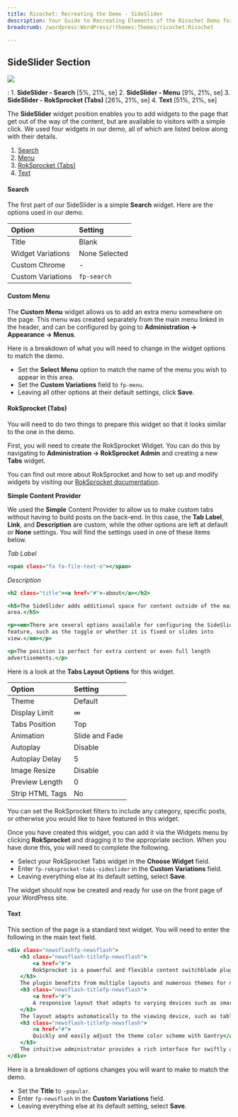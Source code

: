 ```yaml
---
title: Ricochet: Recreating the Demo - SideSlider
description: Your Guide to Recreating Elements of the Ricochet Demo for WordPress
breadcrumb: /wordpress:WordPress/!themes:Themes/ricochet:Ricochet

---
```


SideSlider Section
-----

![](assets/demo_sideslider.jpeg)

:   1. **SideSlider - Search** [5%, 21%, se]
    2. **SideSlider - Menu** [9%, 21%, se]
    3. **SideSlider - RokSprocket (Tabs)** [26%, 21%, se]
    4. **Text** [51%, 21%, se]

The **SideSlider** widget position enables you to add widgets to the page that get out of the way of the content, but are available to visitors with a simple click. We used four widgets in our demo, all of which are listed below along with their details.

1. [Search](demo_sideslider.md#search)
2. [Menu](demo_sideslider.md#menu)
3. [RokSprocket (Tabs)](demo_sideslider.md#roksprocket-(tabs))
4. [Text](demo_sideslider.md#text)

#### Search

The first part of our SideSlider is a simple **Search** widget. Here are the options used in our demo.

|       Option      |    Setting    |
| :---------------- | :------------ |
| Title             | Blank         |
| Widget Variations | None Selected |
| Custom Chrome     | -             |
| Custom Variations | `fp-search`   |

#### Custom Menu

The **Custom Menu** widget allows us to add an extra menu somewhere on the page. This menu was created separately from the main menu linked in the header, and can be configured by going to **Administration -> Appearance -> Menus**.

Here is a breakdown of what you will need to change in the widget options to match the demo.

* Set the **Select Menu** option to match the name of the menu you wish to appear in this area.
* Set the **Custom Variations** field to `fp-menu`.
* Leaving all other options at their default settings, click **Save**.

#### RokSprocket (Tabs)

You will need to do two things to prepare this widget so that it looks similar to the one in the demo.

First, you will need to create the RokSprocket Widget. You can do this by navigating to **Administration -> RokSprocket Admin** and creating a new **Tabs** widget.

You can find out more about RokSprocket and how to set up and modify widgets by visiting our [RokSprocket documentation](../../plugins/roksprocket).

**Simple Content Provider**

We used the **Simple** Content Provider to allow us to make custom tabs without having to build posts on the back-end. In this case, the **Tab Label**, **Link**, and **Description** are custom, while the other options are left at default or **None** settings. You will find the settings used in one of these items below.

*Tab Label*

~~~ .html
<span class="fa fa-file-text-o"></span>
~~~

*Description*

~~~ .html
<h2 class="title"><a href="#">-about</a></h2>

<h5>The SideSlider adds additional space for content outside of the main theme
area.</h5>

<p><em>There are several options available for configuring the SideSlider
feature, such as the toggle or whether it is fixed or slides into
view.</em></p>

<p>The position is perfect for extra content or even full length
advertisements.</p>
~~~

Here is a look at the **Tabs Layout Options** for this widget.

| Option          | Setting        |
| :-------------- | :------------  |
| Theme           | Default        |
| Display Limit   | ∞              |
| Tabs Position   | Top            |
| Animation       | Slide and Fade |
| Autoplay        | Disable        |
| Autoplay Delay  | 5              |
| Image Resize    | Disable        |
| Preview Length  | 0              |
| Strip HTML Tags | No             |

You can set the RokSprocket filters to include any category, specific posts, or otherwise you would like to have featured in this widget.

Once you have created this widget, you can add it via the Widgets menu by clicking **RokSprocket** and dragging it to the appropriate section. When you have done this, you will need to complete the following.

* Select your RokSprocket Tabs widget in the **Choose Widget** field.
* Enter `fp-roksprocket-tabs-sideslider` in the **Custom Variations** field.
* Leaving everything else at its default setting, select **Save**.

The widget should now be created and ready for use on the front page of your WordPress site.

#### Text

This section of the page is a standard text widget. You will need to enter the following in the main text field.

~~~ .html
<div class="newsflashfp-newsflash"> 
    <h3 class="newsflash-titlefp-newsflash">
        <a href="#">
        RokSprocket is a powerful and flexible content switchblade plugin</a>
    </h3>
    The plugin benefits from multiple layouts and numerous themes for most layouts, offering a wide assortment of possible content configurations.      
    <h3 class="newsflash-titlefp-newsflash">
        <a href="#">
        A responsive layout that adapts to varying devices such as smartphones</a>
    </h3>
    The layout adapts automatically to the viewing device, such as tablet, without the need for separate themes, to maximise cross-platform compatibility.      
    <h3 class="newsflash-titlefp-newsflash">
        <a href="#">
        Quickly and easily adjust the theme color scheme with Gantry</a>
    </h3>
    The intuitive administrator provides a rich interface for swiftly adjusting various colors, backgrounds and overlays of the various theme elements.
</div>
~~~

Here is a breakdown of options changes you will want to make to match the demo.

* Set the **Title** to `-popular`.
* Enter `fp-newsflash` in the **Custom Variations** field.
* Leaving everything else at its default setting, select **Save**.
